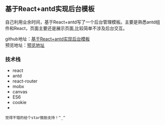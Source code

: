 ## 基于React+antd实现后台模板
自己利用业余时间，基于React+antd写了一个后台管理模板。主要是熟悉antd组件和React，页面主要还是展示页面,比较简单不涉及后台交互。

github地址：[基于React+antd实现后台模板](https://github.com/z-9527/react-admin-master)  
预览地址：[预览地址](https://z-9527.github.io/react-admin-master/)
<br/>




### 技术栈

 - react
 - antd
 - react-router
 - mobx
 - canvas
 - ES6
 - cookie
 - 

`觉得不错的给个star鼓励支持！^_^`
